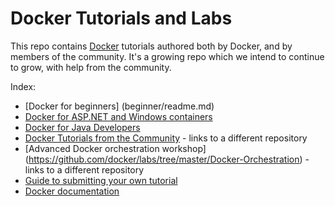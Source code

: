 # Docker Tutorials and Labs

This repo contains [Docker](https://docker.com) tutorials authored both by Docker, and by members of the community. It's a growing repo which we intend to continue to grow, with help from the community.

Index:
* [Docker for beginners] (beginner/readme.md)
* [Docker for ASP.NET and Windows containers](windows/readme.md)
* [Docker for Java Developers](java/readme.adoc)
* [Docker Tutorials from the Community](https://github.com/docker/community/blob/master/tutorials/docker-tutorials.md) - links to a different repository
* [Advanced Docker orchestration workshop] (https://github.com/docker/labs/tree/master/Docker-Orchestration) - links to a different repository
* [Guide to submitting your own tutorial](contribute.md)
* [Docker documentation](https://docs.docker.com)
